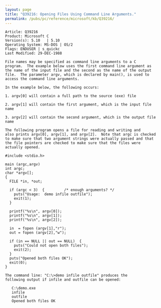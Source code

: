 ```yaml
---
layout: page
title: "Q39216: Opening Files Using Command Line Arguments."
permalink: /pubs/pc/reference/microsoft/kb/Q39216/
---
```


	Article: Q39216
	Product: Microsoft C
	Version(s): 5.10   | 5.10
	Operating System: MS-DOS | OS/2
	Flags: ENDUSER | s_quickc
	Last Modified: 29-DEC-1988
	
	File names may be specified as command line arguments to a C
	program.  The example below uses the first command line argument as
	the name of the input file and the second as the name of the output
	file.  The parameter argv, which is declared by main(), is used to
	access the command line arguments.
	
	In the example below, the following occurs:
	
	1. argv[0] will contain a full path to the source (exe) file
	
	2. argv[1] will contain the first argument, which is the input file
	name
	
	3. argv[2] will contain the second argument, which is the output file
	name
	
	The following program opens a file for reading and writing and
	also prints argv[0], argv[1], and argv[2].  Note that argc is checked
	to make sure that two argument strings were actually passed and that
	the file pointers are checked to make sure that the files were
	actually opened.
	
	#include <stdio.h>
	
	main (argc,argv)
	int argc;
	char *argv[];
	{
	  FILE *in, *out;
	
	  if (argc < 3)  {         /* enough arguments? */
	    puts("Usage:  demo infile outfile");
	    exit(1);
	  }
	
	  printf("%s\n", argv[0]);
	  printf("%s\n", argv[1]);
	  printf("%s\n", argv[2]);
	
	  in  = fopen (argv[1],"r");
	  out = fopen (argv[2],"w");
	
	  if (in == NULL || out == NULL)  {
	    puts("Could not open both files");
	    exit(2);
	  }
	  puts("Opened both files OK");
	  exit(0);
	}
	
	The command line: "C:\>demo infile outfile" produces the
	following output if infile and outfile can be opened:
	
	   C:\demo.exe
	   infile
	   outfile
	   Opened both files OK
